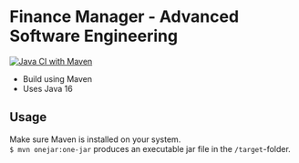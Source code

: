 # Finance Manager - Advanced Software Engineering
[![Java CI with Maven](https://github.com/hottek/ase/actions/workflows/maven.yml/badge.svg?branch=master)](https://github.com/hottek/ase/actions/workflows/maven.yml)
- Build using Maven
- Uses Java 16

## Usage
Make sure Maven is installed on your system.  
`$ mvn onejar:one-jar` produces an executable jar file in the `/target`-folder.
